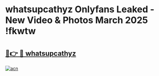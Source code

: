 # whatsupcathyz Onlyfans Leaked - New Video & Photos March 2025 !fkwtw

# <h2><a href="https://a7xqzc.iuczelnia.edu.pl?title=whatsupcathyz&ref=fkwtw">🔗👉 🔴 whatsupcathyz</a></h2>

[![acn](https://github.com/user-attachments/assets/0f9c940e-d8b0-45ae-aac7-cd30a18b3e1c)](https://a7xqzc.iuczelnia.edu.pl?title=whatsupcathyz&ref=fkwtw)

